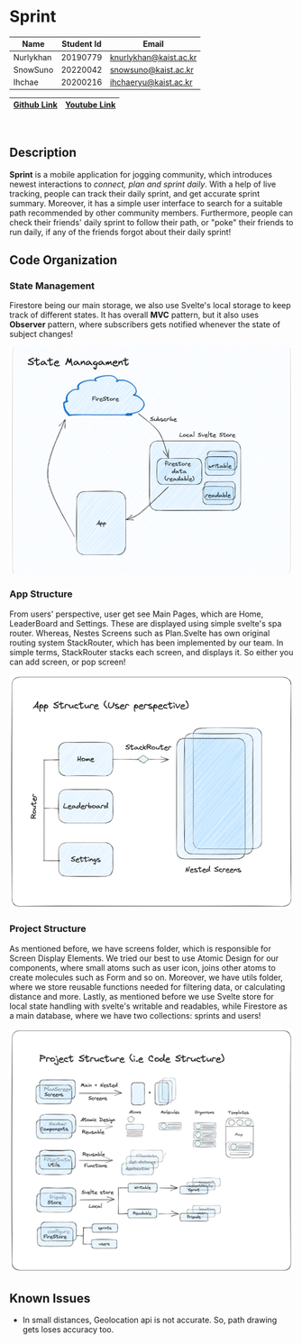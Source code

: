 # Sprint 

| Name  |  Student Id | Email  
|----|----|----|
| Nurlykhan  | 20190779  | knurlykhan@kaist.ac.kr  |
| SnowSuno  |  20220042 | snowsuno@kaist.ac.kr  |  
| Ihchae |  20200216 |   ihchaeryu@kaist.ac.kr|  

| [Github Link](https://github.com/SnowSuno/ID311-run-and-share)  |  [Youtube Link](https://youtu.be/62ArnzPujnA)
|---|---|
</br>

##  Description
**Sprint** is a mobile application for jogging community, which introduces newest interactions to *connect, plan and sprint daily*.
With a help of live tracking, people can track their daily sprint, and get accurate sprint summary. Moreover, it has a simple user interface to search for a suitable path recommended by other community members.
Furthermore, people can check their friends' daily sprint to follow their path, or "poke" their friends to run daily, if any of the friends forgot about their daily sprint! 

##  Code Organization
### State Management
Firestore being our main storage, we also use Svelte's local storage to keep track of different states. It has overall **MVC** pattern, but it also uses **Observer** pattern, where subscribers gets notified whenever the state of subject changes!

![state management](public/stateManagement.png)

### App Structure
From users' perspective, user get see Main Pages, which are Home, LeaderBoard and Settings. These are displayed using simple svelte's spa router. Whereas, Nestes Screens such as Plan.Svelte has own original routing system StackRouter, which has been implemented by our team. In simple terms, StackRouter stacks each screen, and displays it. So either you can add screen, or pop screen!

![app structure](public/AppStructure.png)

### Project Structure
As mentioned before, we have screens folder, which is responsible for Screen Display Elements. We tried our best to use Atomic Design for our components, where small atoms such as user icon, joins other atoms to create molecules such as Form and so on. Moreover, we have utils folder, where we store reusable functions needed for filtering data, or calculating distance and more. Lastly, as mentioned before we use Svelte store for local state handling with svelte's writable and readables, while Firestore as a main database, where we have two collections: sprints and users!

![code structure](public/CodeStructure.png)
## Known Issues
* In small distances, Geolocation api is not accurate. So, path drawing gets loses accuracy too.

